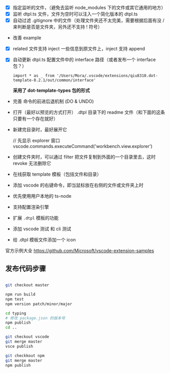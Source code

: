 * [x] 指定监听的文件，（避免去监听 node_modules 下的文件或其它通用的地方）
* [x] 监听 dtpl.ts 文件，文件为空时可以注入一个简化版本的 dtpl.ts
* [x] 自动过滤 .gitignore 中的文件（处理文件夹还不太完美，需要根据后面有没 / 来判断是否是文件夹，另外还不支持 ! 符号）

* 改善 example

* [x] related 文件支持 inject 一些信息到原文件上，inject 支持 append
* [x] 自动更新 dtpl.ts 配置文件中的 interface 路径（或者发布一个 interface 包？）

    ```
    import * as _ from '/Users/Mora/.vscode/extensions/qiu8310.dot-template-0.2.1/out/common/interface'
    ```

    **采用了 dot-template-types 包的形式**


* 完善 命令的前进后退机制 (DO & UNDO)
* 打开（最好以预览的方式打开） .dtpl 目录下的 readme 文件（和下面的这条只要有一个存在就好）
* 新建完目录时，最好展开它

    // 先显示 explorer 窗口
    vscode.commands.executeCommand('workbench.view.explorer')

* 创建文件夹时，可以通过 filter 把文件复制到外面的一个目录里去，这时 revoke 无法删除它
* 在线获取 template 模板（包括文件和目录）
* 添加 vscode 的右键命令，即当鼠标放在右侧的文件或文件夹上时
* 优先使用用户本地的 ts-node

* 支持配置渲染引擎
* 扩展 `.dtpl` 模板的功能
* 添加 vscode 测试 和 cli 测试
* 给 .dtpl 模板文件添加一个 icon


官方示例大全 https://github.com/Microsoft/vscode-extension-samples

## 发布代码步骤

```bash

git checkout master

npm run build
npm test
npm version patch/minor/major

cd typing
# 修改 package.json 的版本号
npm publish
cd ..

git checkout vscode
git merge master
vsce publish

git checkkout npm
git merge master
npm publish

```

